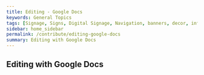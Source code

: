 ```yaml
---
title: Editing - Google Docs
keywords: General Topics
tags: [Signage, Signs, Digital Signage, Navigation, banners, decor, informational]
sidebar: home_sidebar
permalink: /contribute/editing-google-docs
summary: Editing with Google Docs
---
```

## Editing with Google Docs
